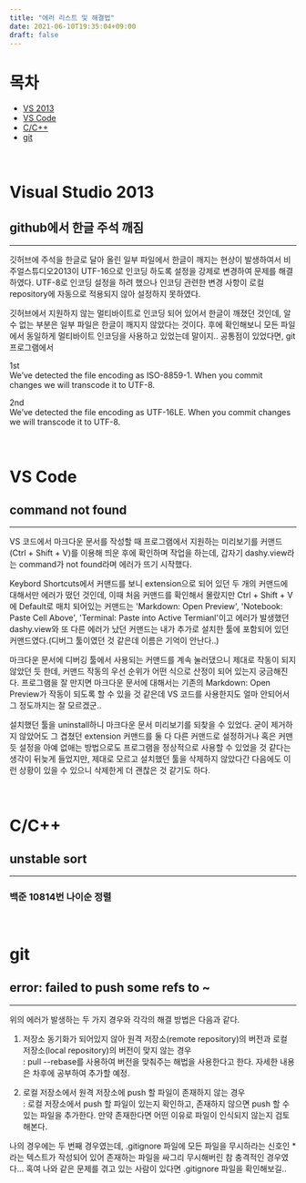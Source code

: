 ```yaml
---
title: "에러 리스트 및 해결법"
date: 2021-06-10T19:35:04+09:00
draft: false
---
```

# 목차
* [VS 2013](#visual-studio-2013)
* [VS Code](#vs-code)
* [C/C++](#cc)
* [git](#git)

<br>

# Visual Studio 2013
## github에서 한글 주석 깨짐
---
깃허브에 주석을 한글로 달아 올린 일부 파일에서 한글이 깨지는 현상이 발생하여서 비주얼스튜디오2013이 UTF-16으로 인코딩 하도록 설정을 강제로 변경하여 문제를 해결하였다. UTF-8로 인코딩 설정을 하려 했으나 인코딩 관련한 변경 사항이 로컬 repository에 자동으로 적용되지 않아 설정하지 못하였다.

 깃허브에서 지원하지 않는 멀티바이트로 인코딩 되어 있어서 한글이 깨졌던 것인데, 알 수 없는 부분은 일부 파일은 한글이 깨지지 않았다는 것이다. 후에 확인해보니 모든 파일에서 동일하게 멀티바이트 인코딩을 사용하고 있었는데 말이지.. 공통점이 있었다면, git 프로그램에서 


1st  
We’ve detected the file encoding as ISO-8859-1. When you commit changes we will transcode it to UTF-8.

2nd  
We’ve detected the file encoding as UTF-16LE. When you commit changes we will transcode it to UTF-8.

<br>

# VS Code

## command not found
---
VS 코드에서 마크다운 문서를 작성할 때 프로그램에서 지원하는 미리보기를 커맨드(Ctrl + Shift + V)를 이용해 띄운 후에 확인하며 작업을 하는데, 갑자기 dashy.view라는 command가 not found라며 에러가 뜨기 시작했다.

Keybord Shortcuts에서 커맨드를 보니 extension으로 되어 있던 두 개의 커맨드에 대해서만 에러가 떴던 것인데, 이때 처음 커맨드를 확인해서 몰랐지만 Ctrl + Shift + V에 Default로 매치 되어있는 커맨드는 'Markdown: Open Preview', 'Notebook: Paste Cell Above', 'Terminal: Paste into Active Termianl'이고 에러가 발생했던 dashy.view와 또 다른 에러가 났던 커맨드는 내가 추가로 설치한 툴에 포함되어 있던 커맨드였다.(디버그 툴이였던 것 같은데 이름은 기억이 안난다..)

마크다운 문서에 디버깅 툴에서 사용되는 커맨드를 계속 눌러댔으니 제대로 작동이 되지 않았던 듯 한데, 커맨드 작동의 우선 순위가 어떤 식으로 산정이 되어 있는지 궁금해진다. 프로그램을 잘 만지면 마크다운 문서에 대해서는 기존의 Markdown: Open Preview가 작동이 되도록 할 수 있을 것 같은데 VS 코드를 사용한지도 얼마 안되어서 그 정도까지는 잘 모르겠군..

설치했던 툴을 uninstall하니 마크다운 문서 미리보기를 되찾을 수 있었다. 굳이 제거하지 않았어도 그 겹쳤던 extension 커맨드를 둘 다 다른 커맨드로 설정하거나 혹은 커맨듯 설정을 아예 없애는 방법으로도 프로그램을 정상적으로 사용할 수 있었을 것 같다는 생각이 뒤늦게 들었지만, 제대로 모르고 설치했던 툴을 삭제하지 않았다간 다음에도 이런 상황이 있을 수 있으니 삭제한게 더 괜찮은 것 같기도 하다.

<br>

# C/C++
## unstable sort
---
### **백준 10814번 나이순 정렬**


<br>

# git
## error: failed to push some refs to ~
---
위의 에러가 발생하는 두 가지 경우와 각각의 해결 방법은 다음과 같다.  

1. 저장소 동기화가 되어있지 않아 원격 저장소(remote repository)의 버전과 로컬 저장소(local repository)의 버전이 맞지 않는 경우  
: pull --rebase를 사용하여 버전을 맞춰주는 해법을 사용한다고 한다. 자세한 내용은 차후에 공부하여 추가할 예정.

2. 로컬 저장소에서 원격 저장소에 push 할 파일이 존재하지 않는 경우  
: 로컬 저장소에서 push 할 파일이 있는지 확인하고, 존재하지 않으면 push 할 수 있는 파일을 추가한다. 만약 존재한다면 어떤 이유로 파일이 인식되지 않는지 검토해본다.

나의 경우에는 두 번째 경우였는데, .gitignore 파일에 모든 파일을 무시하라는 신호인 *라는 텍스트가 작성되어 있어 존재하는 파일을 싸그리 무시해버린 참 충격적인 경우였다... 혹여 나와 같은 문제를 겪고 있는 사람이 있다면 .gitignore 파일을 확인해보길..
